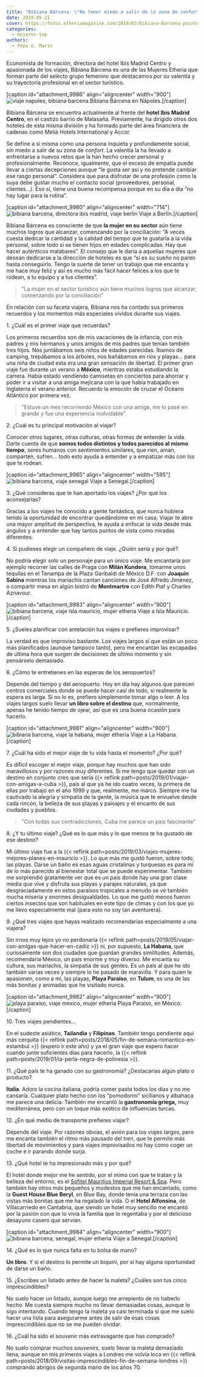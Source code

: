 ```yaml
---
title: "Bibiana Bárcena: \"No tener miedo a salir de la zona de confort me ha ayudado en la vida y en mi carrera\""
date: 2019-05-21
cover: https://fotos.etheriamagazine.com/2019/05/Bibiana-Barcena-pointe-esny-mauritius.jpg
categories: 
  - mujeres-top
authors: 
  - Pepa G. Marín
---
```


Economista de formación, directora del hotel Ibis Madrid Centro y apasionada de los 
viajes, Bibiana Bárcena es una de las Mujeres Etheria que forman parte del selecto grupo 
femenino que destacamos por su valentía y su trayectoria profesional en el sector 
turístico. 

\[caption id="attachment\_9986" align="aligncenter" width="900"\]![viaje napoles, bibiana barcena](https://fotos.etheriamagazine.com/2019/05/Bibiana-Barcena-Vesubio-Napoli.jpg "Bibiana Bárcena en Nápoles.") Bibiana Bárcena en Nápoles.\[/caption\]

Bibiana Bárcena se encuentra actualmente al frente del **hotel Ibis Madrid Centro**, en el castizo barrio de Malasaña. Previamente, ha dirigido otros dos hoteles de esta misma división y ha formado parte del área financiera de cadenas como Meliá Hotels International y Accor.

Se define a sí misma como una persona inquieta y profundamente social, sin miedo a salir de su zona de _confort_. La valentía la ha llevado a enfrentarse a nuevos retos que la han hecho crecer personal y profesionalmente. Reconoce, igualmente, que el exceso de empatía puede llevar a ciertas decepciones aunque “le gusta ser así y no pretende cambiar ese rasgo personal”. Considera que para disfrutar de una profesión como la suya debe gustar mucho el contacto social (proveedores, personal, clientes...). Eso sí, tiene una buena recompensa porque en su día a día “no hay lugar para la rutina”.

\[caption id="attachment\_9980" align="aligncenter" width="714"\]![bibiana barcena, directora ibis madrid, viaje berlin](https://fotos.etheriamagazine.com/2019/05/Bibiana-Barcena-Berlin.jpg "Bibiana Barcena en su viaje a Berlín.") Viaje a Berlín.\[/caption\]

Bibiana Bárcena es consciente de que **la mujer en su sector** aún tiene muchos logros que alcanzar, comenzando por la conciliación: “A veces cuesta dedicar la cantidad y la calidad del tiempo que te gustaría a la vida personal, sobre todo si se tienen hijos en edades complicadas. Hay que hacer auténticos malabares”. El consejo que le daría a aquellas mujeres que desean dedicarse a la dirección de hoteles es que “si es su sueño no paren hasta conseguirlo. Tengo la suerte de tener un trabajo que me encanta y me hace muy feliz y así es mucho más fácil hacer felices a los que te rodean, a tu equipo y a tus clientes”.

> "La mujer en el sector turístico aún tiene muchos logros que alcanzar, comenzando por la 
> conciliación" 

En relación con su faceta viajera, Bibiana nos ha contado sus primeros recuerdos y los momentos más especiales vividos durante sus viajes.

1\. ¿Cuál es el primer viaje que recuerdas? 

Los primeros recuerdos son de mis vacaciones de la infancia, con mis padres y mis hermanos y unos amigos de mis padres que tenían también tres hijos. Nos juntábamos seis niños de edades parecidas. Íbamos de camping, trepábamos a los árboles, nos bañábamos en ríos y playas… para una niña de ciudad esta era una gran sensación de libertad. El primer gran viaje fue durante un verano a **México**, mientras estaba estudiando la carrera. Había estado vendiendo camisetas en conciertos para ahorrar y poder ir a visitar a una amiga mejicana con la que había trabajado en Inglaterra el verano anterior. Recuerdo la emoción de cruzar el Océano Atlántico por primera vez.

> "Estuve un mes recorriendo México con una amiga, me lo pasé en grande y fue una 
> experiencia inolvidable". 

2\. ¿Cuál es tu principal motivación al viajar? 

Conocer otros lugares, otras culturas, otras formas de entender la vida. Darte cuenta de que **somos todos distintos y todos parecidos al mismo tiempo**, seres humanos con sentimientos similares, que ríen, aman, comparten, sufren… todo esto ayuda a entender y a empatizar más con los que te rodean.

\[caption id="attachment\_9985" align="aligncenter" width="595"\]![bibiana barcena, viaje senegal](https://fotos.etheriamagazine.com/2019/05/Bibiana-Barcena-Senegal2.jpg "Viaje de Bibiana Bárcena a Senegal.") Viaje a Senegal.\[/caption\]

3\. ¿Qué consideras que te han aportado los viajes? ¿Por qué los aconsejarías? 

Gracias a los viajes he conocido a gente fantástica, que nunca hubiera tenido la oportunidad de encontrar quedándome en mi casa. Viajar te abre una mayor amplitud de perspectiva, te ayuda a enfocar la vida desde más ángulos y a entender que hay tantos puntos de vista como miradas diferentes.

4\. Si pudieses elegir un compañero de viaje. ¿Quién sería y por qué? 

No podría elegir solo un personaje para un único viaje. Me encantaría por ejemplo recorrer las calles de Praga con **Milán Kundera**, tomarme unos tequilas en el Tenampa de la Plaza Garibaldi de México D.F. con **Joaquín Sabina** mientras los mariachis cantan canciones de José Alfredo Jiménez, o compartir mesa en algún bistró de **Montmartre** con Edith Piaf y Charles Aznavour.

\[caption id="attachment\_9983" align="aligncenter" width="900"\]![bibiana barcena, viaje isla mauricio, mujer etheria](https://fotos.etheriamagazine.com/2019/05/Bibiana-Barcena-pointe-esny-mauritius.jpg "Viaje a Isla Mauricio.") Viaje a Isla Mauricio.\[/caption\]

5\. ¿Sueles planificar con antelación tus viajes o prefieres improvisar? 

La verdad es que improviso bastante. Los viajes largos sí que están un poco más planificados (aunque tampoco tanto), pero me encantan las escapadas de última hora que surgen de decisiones de último momento y sin pensárselo demasiado.

6\. ¿Cómo te entretienes en las esperas de los aeropuertos? 

Depende del tiempo y del aeropuerto. Hoy en día hay algunos que parecen centros comerciales donde se puede hacer casi de todo, si realmente la espera es larga. Si no lo es, prefiero simplemente tomar algo o leer. A los viajes largos suelo llevar **un libro sobre el destino** que, normalmente, apenas he tenido tiempo de ojear, así que es una buena ocasión para hacerlo.

\[caption id="attachment\_9981" align="aligncenter" width="900"\]![bibiana barcena, viaje la habana, mujer etheria](https://fotos.etheriamagazine.com/2019/05/Bibiana-Barcena-La-Habana-Cuba-e1558348746437.jpg "Bibiana Barcena en La Habana.") Viaje a La Habana.\[/caption\]

7\. ¿Cuál ha sido el mejor viaje de tu vida hasta el momento? ¿Por qué? 

Es difícil escoger el mejor viaje, porque hay muchos que han sido maravillosos y por razones muy diferentes. Si me tengo que quedar con un destino en conjunto creo que sería {{< reflink path=posts/2019/01/viajar-con-amigas-a-cuba >}}, país al que ya he ido cuatro veces, la primera de ellas por trabajo en el año 1999 y que, realmente, me marcó. Siempre me ha cautivado la alegría y simpatía de la gente, la música que te envuelve desde cada rincón, la belleza de sus playas y paisajes y el encanto de sus ciudades y pueblos.

> "Con todas sus contradicciones, Cuba me parece un país fascinante" 

8\. ¿Y tu último viaje? ¿Qué es lo que más y lo que menos te ha gustado de ese destino? 

Mi último viaje fue a la {{< reflink path=posts/2019/03/viajes-mujeres-mejores-planes-en-mauricio >}}. Lo que más me gustó fueron, sobre todo, las playas. Darse un baño es esas aguas cristalinas y turquesas es para mí de lo más parecido al bienestar total que se puede experimentar. También me sorprendió gratamente ver que es un país donde hay una gran clase media que vive y disfruta sus playas y parajes naturales, ya que desgraciadamente en estos paraísos tropicales a menudo se ve también mucha miseria y enormes desigualdades. Lo que me gustó menos fueron ciertos insectos que son habituales en este tipo de climas y con los que yo me llevo especialmente mal (para esto no soy tan aventurera).

9\. ¿Qué tres viajes que hayas realizado recomendarías especialmente a una viajera? 

Sin irnos muy lejos yo no perdonaría {{< reflink path=posts/2019/05/viajar-con-amigas-que-hacer-en-cadiz >}} ni, por supuesto, **La Habana**, que curiosamente son dos ciudades que guardan grandes similitudes. Además, recomendaría México, un país enorme y muy diverso. Me encanta su cultura, sus mariachis, la simpatía de sus gentes. Es un país al que he ido también varias veces y siempre lo he pasado de maravilla. Y para quien le apasionen, como a mí, las playas, **Playa Paraíso**, en **Tulum**, es una de las más bonitas y animadas que he visitado nunca.

\[caption id="attachment\_9982" align="aligncenter" width="900"\]![playa paraiso, viaje mexico, mujer etheria](https://fotos.etheriamagazine.com/2019/05/Bibiana-Barcena-Playa-Paraiso.jpg "Playa Paraíso, en México.") Playa Paraíso, en México.\[/caption\]

10\. Tres viajes pendientes… 

En el sudeste asiático, **Tailandia** y **Filipinas**. También tengo pendiente aquí más cerquita {{< reflink path=posts/2018/05/fin-de-semana-romantico-en-estambul >}} (espero ir este año) y ya el gran viaje que espero hacer cuando junte suficientes días para hacerlo, la {{< reflink path=posts/2019/01/la-perla-negra-de-polinesia >}}.

11\. ¿Qué país te ha ganado con su gastronomía? ¿Destacarías algún plato o producto? 

**Italia**. Adoro la cocina italiana, podría comer pasta todos los días y no me cansaría. Cualquier plato hecho con los “pomodorini” sicilianos y albahaca me parece una delicia. También me encantó la **gastronomía griega,** muy mediterránea, pero con un toque más exótico de influencias turcas.

12\. ¿En qué medio de transporte prefieres viajar? 

Depende del viaje. Por razones obvias, el avión para los viajes largos, pero me encanta también el ritmo más pausado del tren, que te permite más libertad de movimientos y para viajes improvisados no hay como coger un coche e ir parando donde surja.

13\. ¿Qué hotel te ha impresionado más y por qué? 

El hotel donde mejor me he sentido, por el mimo con que te tratan y la belleza del entorno, es el [Sofitel Mauritius Imperial Resort & Spa](https://sofitel.accorhotels.com/es/hotel-1144-sofitel-mauritius-l-imperial-resort-spa/index.shtml). Pero también hay otros más pequeños y modestos que me han encantado, como la **Guest House Blue Beryl**, en Blue Bay, donde tenía una terraza con las vistas más bonitas que me ha regalado la vida. O el **Hotel Alfonsina**, de Villacarriedo en Cantabria, que siendo un hotel muy sencillo me encantó por la pasión con que lo vivía la familia que lo regentaba y por el delicioso desayuno casero que servían.

\[caption id="attachment\_9984" align="aligncenter" width="900"\]![bibiana barcena, senegal, mujer etheria](https://fotos.etheriamagazine.com/2019/05/Bibiana-Barcena-Senegal.jpg "Viaje a Senegal.") Viaje a Senegal.\[/caption\]

14\. ¿Qué es lo que nunca falta en tu bolsa de mano? 

**Un libro**. Y si el destino lo permite un biquini, por si hay alguna oportunidad de darse un baño.

15\. ¿Escribes un listado antes de hacer la maleta? ¿Cuáles son tus cinco 
imprescindibles? 

No suelo hacer un listado, aunque luego me arrepiento de no haberlo hecho. Me cuesta siempre mucho no llevar demasiadas cosas, aunque lo sigo intentando. Cuando tengo la maleta ya casi terminada sí que me suelo hacer una lista para asegurarme antes de salir de esas cosas imprescindibles que no se me pueden olvidar.

16\. ¿Cuál ha sido el souvenir más extravagante que has comprado? 

No suelo comprar muchos _souvenirs_, suelo llevar la maleta demasiado llena, aunque en mis primeros viajes a Londres me volvía loca en {{< reflink path=posts/2018/09/visitas-imprescindibles-fin-de-semana-londres >}} comprando abrigos de segunda mano de los años 70.
